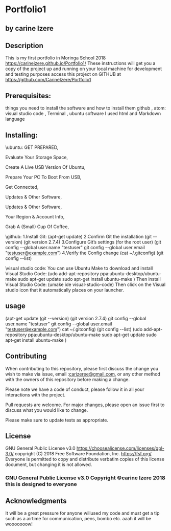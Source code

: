 # Portfolio1
## by carine Izere
## Description
This is my first portfolio in Moringa School 2018 https://carineizere.github.io/Portfolio1/
These instructions will get you a copy of the project up and running on your local machine for development and testing purposes access this project on GITHUB at https://github.com/CarineIzere/Portfolio1 

## Prerequisites: 
things you need to install the software and how to install them
github , atom: visual studio code , Terminal , ubuntu software
I used html and Markdown language
## Installing:
\ubuntu:
GET PREPARED,

Evaluate Your Storage Space,

Create A Live USB Version Of Ubuntu,

Prepare Your PC To Boot From USB,

Get Connected,

Updates & Other Software,

Updates & Other Software,

Your Region & Account Info,

Grab A (Small) Cup Of Coffee,

\github:
1.Install Git:
(apt-get update)
2.Confirm Git the installation
(git --version) (git version 2.7.4)
3.Configure Git’s settings (for the root user)
(git config --global user.name "testuser"
git config --global user.email "testuser@example.com")
4.Verify the Config change
(cat ~/.gitconfig)
(git config --list)

\visual studio code:
You can use Ubuntu Make to download and install Visual Studio Code:
(udo add-apt-repository ppa:ubuntu-desktop/ubuntu-make
sudo apt-get update
sudo apt-get install ubuntu-make
)
Then install Visual Studio Code:
(umake ide visual-studio-code)
Then click on the Visual studio icon that it automatically places on your launcher.

## usage
(apt-get update
(git --version) (git version 2.7.4)
git config --global user.name "testuser"
git config --global user.email "testuser@example.com")
cat ~/.gitconfig)
(git config --list)
(udo add-apt-repository ppa:ubuntu-desktop/ubuntu-make
sudo apt-get update
sudo apt-get install ubuntu-make
)

## Contributing

When contributing to this repository, please first discuss the change you wish to make via issue, email :carizeree@gmail.com, or any other method with the owners of this repository before making a change.

Please note we have a code of conduct, please follow it in all your interactions with the project.

Pull requests are welcome. For major changes, please open an issue first to discuss what you would like to change.

Please make sure to update tests as appropriate.

## License

GNU General Public License v3.0 
https://choosealicense.com/licenses/gpl-3.0/
copyright (C) 2018 Free Software Foundation, Inc. <https://fsf.org/>
 Everyone is permitted to copy and distribute verbatim copies
 of this license document, but changing it is not allowed.
 ### GNU General Public License v3.0 Copyright ©️carine Izere 2018 this is designed to everyone  

 ## Acknowledgments
 It will be a great pressure for anyone willused my code and must get a tip such as a airtime for communication, pens, bombo etc. aaah it will be wooooooow!




















